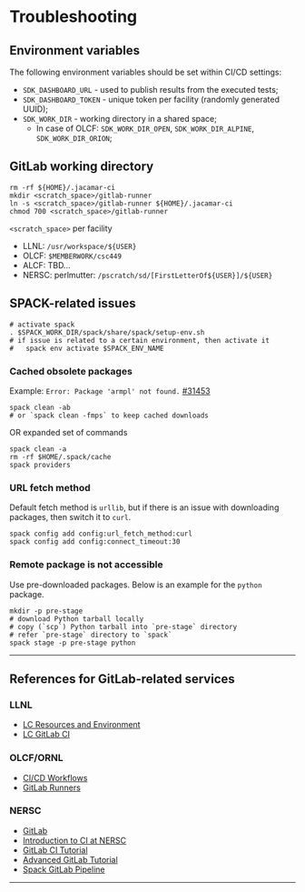 # Troubleshooting

## Environment variables

The following environment variables should be set within CI/CD settings:
- `SDK_DASHBOARD_URL` - used to publish results from the executed tests;
- `SDK_DASHBOARD_TOKEN` - unique token per facility (randomly generated UUID);
- `SDK_WORK_DIR` - working directory in a shared space;
   - In case of OLCF: `SDK_WORK_DIR_OPEN`, `SDK_WORK_DIR_ALPINE`, 
     `SDK_WORK_DIR_ORION`;

## GitLab working directory

```shell
rm -rf ${HOME}/.jacamar-ci
mkdir <scratch_space>/gitlab-runner
ln -s <scratch_space>/gitlab-runner ${HOME}/.jacamar-ci
chmod 700 <scratch_space>/gitlab-runner
```

`<scratch_space>` per facility
* LLNL: `/usr/workspace/${USER}`
* OLCF: `$MEMBERWORK/csc449`
* ALCF: TBD...
* NERSC: perlmutter: `/pscratch/sd/[FirstLetterOf${USER}]/${USER}`

## SPACK-related issues

```shell
# activate spack
. $SPACK_WORK_DIR/spack/share/spack/setup-env.sh
# if issue is related to a certain environment, then activate it
#   spack env activate $SPACK_ENV_NAME
```

### Cached obsolete packages

Example: `Error: Package 'armpl' not found.`
[#31453](https://github.com/spack/spack/issues/31453)

```shell
spack clean -ab
# or `spack clean -fmps` to keep cached downloads
```

OR expanded set of commands

```shell
spack clean -a
rm -rf $HOME/.spack/cache
spack providers
```

### URL fetch method

Default fetch method is `urllib`, but if there is an issue with downloading
packages, then switch it to `curl`.

```shell
spack config add config:url_fetch_method:curl
spack config add config:connect_timeout:30
```

### Remote package is not accessible

Use pre-downloaded packages. Below is an example for the `python` package.
```shell
mkdir -p pre-stage
# download Python tarball locally
# copy (`scp`) Python tarball into `pre-stage` directory
# refer `pre-stage` directory to `spack`
spack stage -p pre-stage python
```

---

## References for GitLab-related services

### LLNL

* [LC Resources and Environment](https://hpc.llnl.gov/documentation/tutorials/livermore-computing-resources-and-environment)
* [LC GitLab CI](https://lc.llnl.gov/confluence/display/GITLAB/GitLab+CI)

### OLCF/ORNL

* [CI/CD Workflows](https://docs.olcf.ornl.gov/services_and_applications/slate/workflows/overview.html)
* [GitLab Runners](https://docs.olcf.ornl.gov/services_and_applications/slate/use_cases/gitlab_runner.html)

### NERSC

* [GitLab](https://docs.nersc.gov/services/gitlab/)
* [Introduction to CI at NERSC](https://www.nersc.gov/assets/Uploads/Introduction-to-CI-at-NERSC-07072021.pdf)
* [GitLab CI Tutorial](https://www.nersc.gov/assets/Uploads/2017-02-06-Gitlab-CI.pdf)
* [Advanced GitLab Tutorial](https://www.nersc.gov/assets/Uploads/Advanced-Gitlab.pdf)
* [Spack GitLab Pipeline](https://docs.nersc.gov/applications/e4s/spack_gitlab_pipeline/)

---

